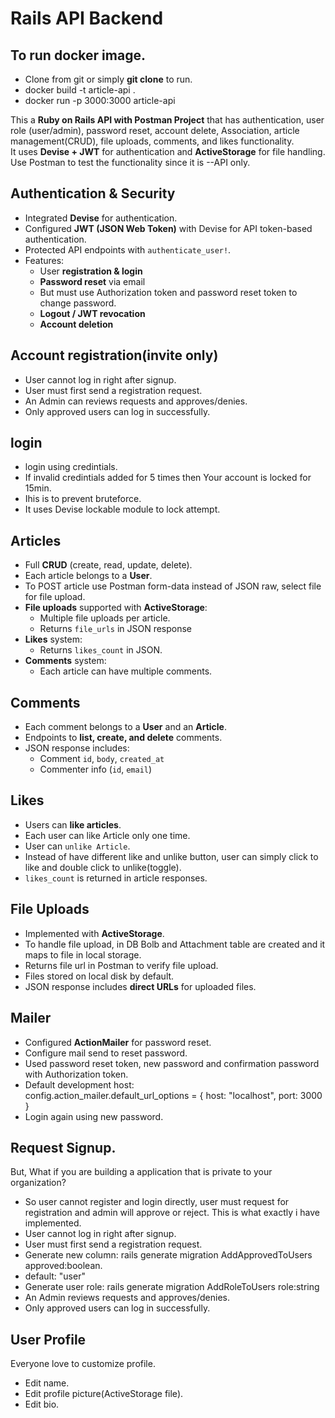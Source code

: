 # Rails API Backend
## To run docker image.
- Clone from git or simply **git clone** to run.
- docker build -t article-api .
- docker run -p 3000:3000 article-api

This a **Ruby on Rails API with Postman Project** that has authentication, user role (user/admin), password reset, account delete, Association, article management(CRUD), file uploads, comments, and likes functionality.  
It uses **Devise + JWT** for authentication and **ActiveStorage** for file handling.
Use Postman to test the functionality since it is --API only.

## Authentication & Security
- Integrated **Devise** for authentication.
- Configured **JWT (JSON Web Token)** with Devise for API token-based authentication.
- Protected API endpoints with `authenticate_user!`.
- Features:
  - User **registration & login**
  - **Password reset** via email
  - But must use Authorization token and password reset token to change password.
  - **Logout / JWT revocation**
  - **Account deletion**

## Account registration(invite only)
- User cannot log in right after signup.
- User must first send a registration request.
- An Admin can reviews requests and approves/denies.
- Only approved users can log in successfully.

## login
- login using credintials.
- If invalid credintials added for 5 times then Your account is locked for 15min.
- Ihis is to prevent bruteforce.
- It uses Devise lockable module to lock attempt.

## Articles
- Full **CRUD** (create, read, update, delete).
- Each article belongs to a **User**.
- To POST article use Postman form-data instead of JSON raw, select file for file upload.
- **File uploads** supported with **ActiveStorage**:
  - Multiple file uploads per article.
  - Returns `file_urls` in JSON response
- **Likes** system:
  - Returns `likes_count` in JSON.
- **Comments** system:
  - Each article can have multiple comments.

## Comments
- Each comment belongs to a **User** and an **Article**.
- Endpoints to **list, create, and delete** comments.
- JSON response includes:
  - Comment `id`, `body`, `created_at`
  - Commenter info (`id`, `email`)

## Likes
- Users can **like articles**.
- Each user can like Article only one time. 
- User can `unlike Article`.
- Instead of have different like and unlike button, user can simply click to like and double click to unlike(toggle).
- `likes_count` is returned in article responses.

## File Uploads
- Implemented with **ActiveStorage**.
- To handle file upload, in DB Bolb and Attachment table are created and it maps to file in local storage.
- Returns file url in Postman to verify file upload.
- Files stored on local disk by default.
- JSON response includes **direct URLs** for uploaded files.


## Mailer 
- Configured **ActionMailer** for password reset.
- Configure mail send to reset password.
- Used password reset token, new password and confirmation password with Authorization token.
- Default development host:  
  config.action_mailer.default_url_options = { host: "localhost", port: 3000 }
- Login again using new password. 


## Request Signup.
But,
What if you are building a application that is private to your organization? 
- So user cannot register and login directly, user must request for registration and admin will approve or reject. This is what exactly i have implemented.
- User cannot log in right after signup.
- User must first send a registration request.
 - Generate new column: rails generate migration AddApprovedToUsers   approved:boolean.
 - default: "user"
- Generate user role: rails generate migration AddRoleToUsers role:string
- An Admin reviews requests and approves/denies.
- Only approved users can log in successfully.

## User Profile
Everyone love to customize profile.
- Edit name.
- Edit profile picture(ActiveStorage file).
- Edit bio.